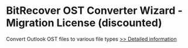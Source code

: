 # BitRecover OST Converter Wizard - Migration License (discounted)
Convert Outlook OST files to various file types
[>> Detailed information](https://secure.shareit.com/shareit/product.html?productid=300878275&affiliateid=200057808)